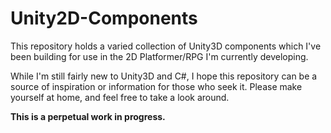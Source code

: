 # Unity2D-Components
This repository holds a varied collection of Unity3D components which I've been building for use in the 2D Platformer/RPG I'm currently developing.

While I'm still fairly new to Unity3D and C#, I hope this repository can be a source of inspiration or information for those who seek it. Please make yourself at home, and feel free to take a look around.

**This is a perpetual work in progress.** 
